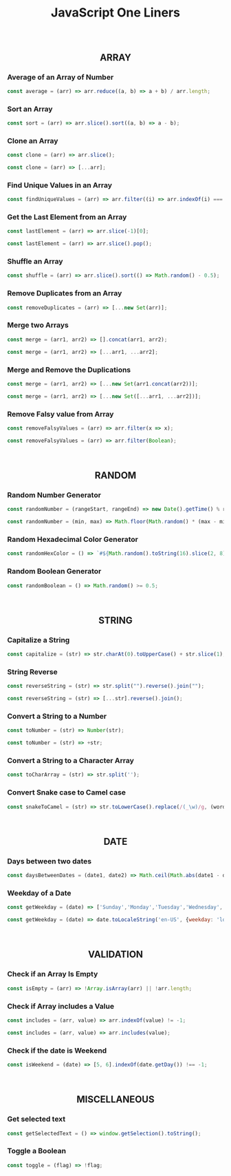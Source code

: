
<!-- 
https://medium.com/dailyjs/10-javascript-oneliners-you-have-got-to-add-your-arsenal-as-a-developer-b733cbb973b2
https://dev.to/saviomartin/20-killer-javascript-one-liners-94f
https://www.makeuseof.com/javascript-one-liners-you-should-know/
https://www.samanthaming.com/tidbits/?filter=JS#CodeTidbits
-->

<h1 align="center"> 

JavaScript One Liners 

</h1>

<br><h2 align="center"> ARRAY </h2>

### Average of an Array of Number

```JavaScript
const average = (arr) => arr.reduce((a, b) => a + b) / arr.length;
```

### Sort an Array

```JavaScript
const sort = (arr) => arr.slice().sort((a, b) => a - b);
```

### Clone an Array

```JavaScript
const clone = (arr) => arr.slice();
```

```JavaScript
const clone = (arr) => [...arr];
```

### Find Unique Values in an Array

```JavaScript
const findUniqueValues = (arr) => arr.filter((i) => arr.indexOf(i) === arr.lastIndexOf(i));
```

### Get the Last Element from an Array

```JavaScript
const lastElement = (arr) => arr.slice(-1)[0];
```

```JavaScript
const lastElement = (arr) => arr.slice().pop();
```


### Shuffle an Array

```JavaScript
const shuffle = (arr) => arr.slice().sort(() => Math.random() - 0.5);
```

### Remove Duplicates from an Array

```JavaScript
const removeDuplicates = (arr) => [...new Set(arr)];
```

### Merge two Arrays

```JavaScript
const merge = (arr1, arr2) => [].concat(arr1, arr2);
```

```JavaScript
const merge = (arr1, arr2) => [...arr1, ...arr2];
```

### Merge and Remove the Duplications

```JavaScript
const merge = (arr1, arr2) => [...new Set(arr1.concat(arr2))];
```

```JavaScript
const merge = (arr1, arr2) => [...new Set([...arr1, ...arr2])];
```

### Remove Falsy value from Array

```JavaScript
const removeFalsyValues = (arr) => arr.filter(x => x);
```

```JavaScript
const removeFalsyValues = (arr) => arr.filter(Boolean);
```

<br><h2 align="center"> RANDOM </h2>

### Random Number Generator

```JavaScript
const randomNumber = (rangeStart, rangeEnd) => new Date().getTime() % rangeEnd + rangeStart;
```

```JavaScript
const randomNumber = (min, max) => Math.floor(Math.random() * (max - min + 1) + min);
```

### Random Hexadecimal Color Generator

```JavaScript
const randomHexColor = () => `#${Math.random().toString(16).slice(2, 8).padEnd(6, '0')}`;
```

### Random Boolean Generator
```JavaScript
const randomBoolean = () => Math.random() >= 0.5;
```

<br><h2 align="center"> STRING </h2>

### Capitalize a String

```JavaScript
const capitalize = (str) => str.charAt(0).toUpperCase() + str.slice(1);
```

### String Reverse

```JavaScript
const reverseString = (str) => str.split("").reverse().join("");
```

```JavaScript
const reverseString = (str) => [...str].reverse().join();
```

### Convert a String to a Number

```JavaScript
const toNumber = (str) => Number(str);
```

```JavaScript
const toNumber = (str) => +str;
```

### Convert a String to a Character Array

```JavaScript
const toCharArray = (str) => str.split('');
```

### Convert Snake case to Camel case

```JavaScript
const snakeToCamel = (str) => str.toLowerCase().replace(/(_\w)/g, (word) => word.toUpperCase().substr(1));
```

<br><h2 align="center"> DATE </h2>

### Days between two dates

```JavaScript
const daysBetweenDates = (date1, date2) => Math.ceil(Math.abs(date1 - date2) / (1000 * 60 * 60 * 24));
```

### Weekday of a Date

```JavaScript
const getWeekday = (date) => ['Sunday','Monday','Tuesday','Wednesday','Thursday','Friday','Saturday'][date.getDay()];
```

```JavaScript
const getWeekday = (date) => date.toLocaleString('en-US', {weekday: 'long'});
```

<br><h2 align="center"> VALIDATION </h2>

### Check if an Array Is Empty

```JavaScript
const isEmpty = (arr) => !Array.isArray(arr) || !arr.length;
```

### Check if Array includes a Value

```JavaScript
const includes = (arr, value) => arr.indexOf(value) != -1;
```

```JavaScript
const includes = (arr, value) => arr.includes(value);
```

### Check if the date is Weekend

```JavaScript
const isWeekend = (date) => [5, 6].indexOf(date.getDay()) !== -1;
```

<br><h2 align="center"> MISCELLANEOUS </h2>

### Get selected text

```JavaScript
const getSelectedText = () => window.getSelection().toString();
```
### Toggle a Boolean

```JavaScript
const toggle = (flag) => !flag;
```
